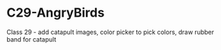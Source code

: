 # C29-AngryBirds
Class 29 - add catapult images, color picker to pick colors, draw rubber band for catapult
